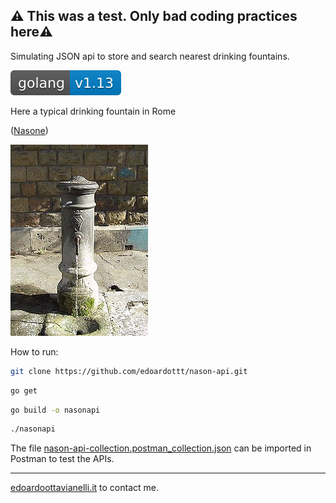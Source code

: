 ## ⚠️ This was a test. Only bad coding practices here⚠️

Simulating JSON api to store and search nearest drinking fountains.

![golangversion](https://github.com/edoardottt/nason-api/blob/master/images/golang.svg)


Here a typical drinking fountain in Rome

([Nasone](https://en.wikipedia.org/wiki/Nasone))

![Nasone](https://github.com/edoardottt/nason-api/blob/master/images/nasone.JPG)

How to run:

```bash
git clone https://github.com/edoardottt/nason-api.git
```
```bash
go get
```
```bash
go build -o nasonapi
```
```bash
./nasonapi
```

The file [nason-api-collection.postman_collection.json](https://github.com/edoardottt/nason-api/blob/master/nason-api-collection.postman_collection.json) can be imported in Postman to test the APIs.

--------

[edoardoottavianelli.it](https://www.edoardoottavianelli.it) to contact me.
